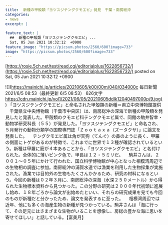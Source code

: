 ```yaml
---
title:  新種の甲殻類「ヨツスジテングクモエビ」発見　千葉・南房総沖  
categories:
- news
excerpt: |
  
feature_text: |
  ##  新種の甲殻類「ヨツスジテングクモエビ」...
  Sat, 05 Jun 2021 10:32:12  +0900
feature_image: "https://picsum.photos/2560/600?image=733"
image: "https://picsum.photos/2560/600?image=733"
---
```


[https://rosie.5ch.net/test/read.cgi/editorialplus/1622856732/](https://rosie.5ch.net/test/read.cgi/editorialplus/1622856732/)
posted on Sat, 05 Jun 2021 10:32:12  +0900

<!--more-->

![](https://mainichi.jp/articles/20210605/k00/00m/040/034000c 毎日新聞 2021/6/5 08:53（最終更新 6/5 08:53） 626文字 [https://cdn.mainichi.jp/vol1/2021/06/05/20210605ddlk12040497000p/9.jpg)](https://cdn.mainichi.jp/vol1/2021/06/05/20210605ddlk12040497000p/9.jpg)) 「ヨツスジテングクモエビ」と命名された甲殻類の新種＝県立中央博物館提供 　千葉県立中央博物館（千葉市中央区）は、南房総沖の深海で新種の甲殻類を発見したと発表した。甲殻類のクモエビ科テングクモエビ属で、同館の駒井智幸・動物学研究科長（５５）が発見した。「ヨツスジテングクモエビ」と命名され、５月発行の動物分類学の国際専門誌「Ｚｏｏｔａｘａ（ズータクサ）」に論文を発表した。 　テングクモエビ属は角が天狗（てんぐ）の鼻のように長く、甲羅の側面にトゲがあるのが特徴で、これまでに世界で１３種が確認されているという。新種は甲羅に筋が４本あることから、「ヨツスジテングクモエビ」と名付けられた。全体的に薄いピンク色で、甲長は１２・５ミリだ。 　駒井さんは、２００１〜０５年にかけて行われた、国立科学博物館が中心となった相模湾周辺での生物相の調査に参加。南房総沖の浦賀水道では漁業を利用した生物採集が実施された。漁業では目的外の生物もたくさんかかるため、研究の材料になるという。今回の新種は０２年３月に、南房総沖の深海（水深２５０メートル）から得られた生物標本資料から見つかった。この分野の研究は２０００年代初頭に進展し始め、１８年ごろから論文が出始めたといい、それらの研究成果を見ても今回のものが新種だと分かったため、論文を発表するに至った。 　相模湾周辺では近年、他にも多くの海産生物の新種が見つかっている。駒井さんは「海に行って、その足元にはさまざまな生物がいることを想像し、房総の豊かな海に思いを寄せてほしい」と話している。【富美月】
